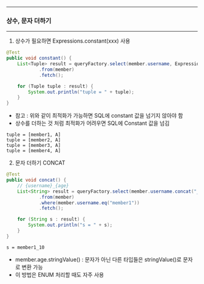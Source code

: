 -----
### 상수, 문자 더하기
-----
1. 상수가 필요하면 Expressions.constant(xxx) 사용
```java
@Test
public void constant() {
    List<Tuple> result = queryFactory.select(member.username, Expressions.constant("A"))
            .from(member)
            .fetch();

    for (Tuple tuple : result) {
        System.out.println("tuple = " + tuple);
    }
}
```
  - 참고 : 위와 같이 최적화가 가능하면 SQL에 constant 값을 넘기지 않아야 함
  - 상수를 더하는 것 처럼 최적화가 어려우면 SQL에 Constant 값을 넘김

```
tuple = [member1, A]
tuple = [member2, A]
tuple = [member3, A]
tuple = [member4, A]
```

2. 문자 더하기 CONCAT
```java
@Test
public void concat() {
    // {username}_{age}
    List<String> result = queryFactory.select(member.username.concat("_").concat(member.age.stringValue()))
            .from(member)
            .where(member.username.eq("member1"))
            .fetch();

    for (String s : result) {
        System.out.println("s = " + s);
    }
}
```
```
s = member1_10
```
  - member.age.stringValue() : 문자가 아닌 다른 타입들은 stringValue()로 문자로 변환 가능
  - 이 방법은 ENUM 처리할 때도 자주 사용
